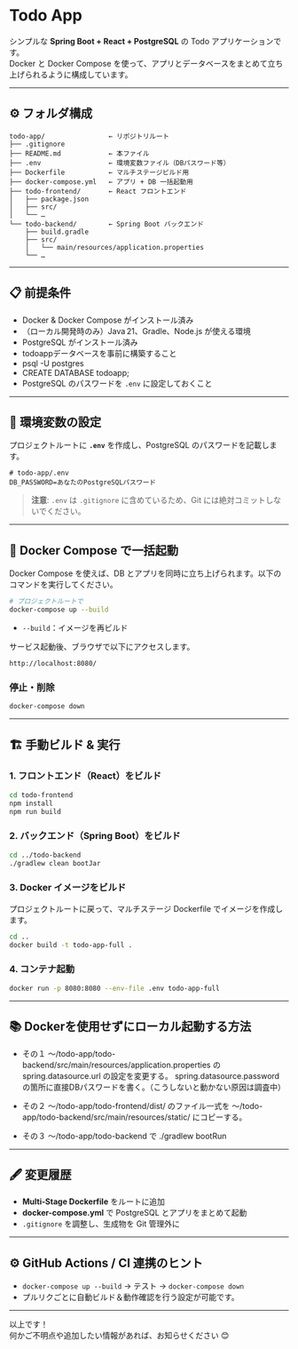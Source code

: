# Todo App

シンプルな **Spring Boot + React + PostgreSQL** の Todo アプリケーションです。  
Docker と Docker Compose を使って、アプリとデータベースをまとめて立ち上げられるように構成しています。

---

## ⚙️ フォルダ構成

```
todo-app/                ← リポジトリルート
├── .gitignore
├── README.md            ← 本ファイル
├── .env                 ← 環境変数ファイル（DBパスワード等）
├── Dockerfile           ← マルチステージビルド用
├── docker-compose.yml   ← アプリ + DB 一括起動用
├── todo-frontend/       ← React フロントエンド
│   ├── package.json
│   ├── src/
│   └── …
└── todo-backend/        ← Spring Boot バックエンド
    ├── build.gradle
    ├── src/
    │   └── main/resources/application.properties
    └── …
```

---

## 📋 前提条件

- Docker & Docker Compose がインストール済み
- （ローカル開発時のみ）Java 21、Gradle、Node.js が使える環境
- PostgreSQL がインストール済み
-   todoappデータベースを事前に構築すること
-   psql -U postgres
-   CREATE DATABASE todoapp;
- PostgreSQL のパスワードを `.env` に設定しておくこと

---

## 🔧 環境変数の設定

プロジェクトルートに **`.env`** を作成し、PostgreSQL のパスワードを記載します。

```env
# todo-app/.env
DB_PASSWORD=あなたのPostgreSQLパスワード
```

> **注意**: `.env` は `.gitignore` に含めているため、Git には絶対コミットしないでください。

---

## 🚀 Docker Compose で一括起動

Docker Compose を使えば、DB とアプリを同時に立ち上げられます。以下のコマンドを実行してください。

```bash
# プロジェクトルートで
docker-compose up --build
```

- `--build`：イメージを再ビルド

サービス起動後、ブラウザで以下にアクセスします。

```
http://localhost:8080/
```

### 停止・削除

```bash
docker-compose down
```

---

## 🏗️ 手動ビルド & 実行

### 1. フロントエンド（React）をビルド

```bash
cd todo-frontend
npm install
npm run build
```

### 2. バックエンド（Spring Boot）をビルド

```bash
cd ../todo-backend
./gradlew clean bootJar
```

### 3. Docker イメージをビルド

プロジェクトルートに戻って、マルチステージ Dockerfile でイメージを作成します。

```bash
cd ..
docker build -t todo-app-full .
```

### 4. コンテナ起動

```bash
docker run -p 8080:8080 --env-file .env todo-app-full
```

---

## 📚 Dockerを使用せずにローカル起動する方法

- その１
  ～/todo-app/todo-backend/src/main/resources/application.properties
  の
  spring.datasource.url の設定を変更する。
  spring.datasource.password の箇所に直接DBパスワードを書く。（こうしないと動かない原因は調査中）

- その２
  ～/todo-app/todo-frontend/dist/
  のファイル一式を
  ～/todo-app/todo-backend/src/main/resources/static/
  にコピーする。

- その３
  ～/todo-app/todo-backend
  で
  ./gradlew bootRun
---

## 🖋️ 変更履歴

- **Multi‑Stage Dockerfile** をルートに追加
- **docker-compose.yml** で PostgreSQL とアプリをまとめて起動
- `.gitignore` を調整し、生成物を Git 管理外に

---

## ⚙️ GitHub Actions / CI 連携のヒント

- `docker-compose up --build` → テスト → `docker-compose down`  
- プルリクごとに自動ビルド＆動作確認を行う設定が可能です。

---

以上です！  
何かご不明点や追加したい情報があれば、お知らせください 😊
